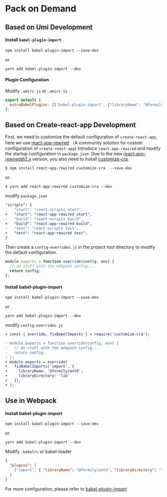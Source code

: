 # Pack on Demand

## Based on Umi Development

#### Install `babel-plugin-import`

```shell
npm install babel-plugin-import --save-dev
```
or
```shell
yarn add babel-plugin-import --dev
```

#### Plugin Configuration
Modify `.umirc.js` or `.umirc.ts`

```js
export default {
  extraBabelPlugins: [['babel-plugin-import', {"libraryName": "@formily/antd", "libraryDirectory": "lib"}]],
};
```

## Based on Create-react-app Development

First, we need to customize the default configuration of `create-react-app`, here we use [react-app-rewired](https://github.com/timarney/react-app-rewired) （A community solution for custom configuration of `create-react-app`)
Introduce `react-app-rewired`  and modify the startup configuration in  `package.json`. Due to the new [react-app-rewired@2.x](https://github.com/timarney/react-app-rewired#alternatives) version, you also need to install [customize-cra](https://github.com/arackaf/customize-cra). 

```shell
$ npm install react-app-rewired customize-cra  --save-dev
```
or
```shell
$ yarn add react-app-rewired customize-cra --dev
```

modify `package.json`
```diff
"scripts": {
-   "start": "react-scripts start",
+   "start": "react-app-rewired start",
-   "build": "react-scripts build",
+   "build": "react-app-rewired build",
-   "test": "react-scripts test",
+   "test": "react-app-rewired test",
}
```
Then create a  `config-overrides.js` in the project root directory to modify the default configuration. 

```js
module.exports = function override(config, env) {
  // do stuff with the webpack config...
  return config;
};
```
#### Install babel-plugin-import

```shell
npm install babel-plugin-import --save-dev
```
or
```shell
yarn add babel-plugin-import --dev
```

modify `config-overrides.js`

```diff
+ const { override, fixBabelImports } = require('customize-cra');

- module.exports = function override(config, env) {
-   // do stuff with the webpack config...
-   return config;
- };
+ module.exports = override(
+   fixBabelImports('import', {
+     libraryName: '@formily/antd',
+     libraryDirectory: 'lib'
+   }),
+ );
```


## Use in Webpack

#### Install babel-plugin-import

```shell
npm install babel-plugin-import --save-dev
```
or
```shell
yarn add babel-plugin-import --dev
```

Modify `.babelrc` or babel-loader

```json
{
  "plugins": [
    ["import", { "libraryName": "@formily/antd", "libraryDirectory": "lib"}]
  ]
}
```

For more configuration, please refer to [babel-plugin-import](https://github.com/ant-design/babel-plugin-import)

